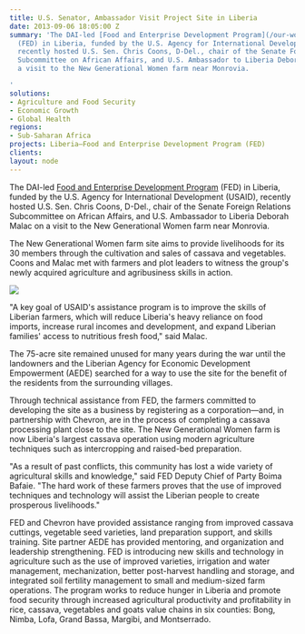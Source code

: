 ```yaml
---
title: U.S. Senator, Ambassador Visit Project Site in Liberia
date: 2013-09-06 18:05:00 Z
summary: 'The DAI-led [Food and Enterprise Development Program](/our-work/projects/liberia-food-and-enterprise-development-program-fed)
  (FED) in Liberia, funded by the U.S. Agency for International Development (USAID),
  recently hosted U.S. Sen. Chris Coons, D-Del., chair of the Senate Foreign Relations
  Subcommittee on African Affairs, and U.S. Ambassador to Liberia Deborah Malac on
  a visit to the New Generational Women farm near Monrovia.

'
solutions:
- Agriculture and Food Security
- Economic Growth
- Global Health
regions:
- Sub-Saharan Africa
projects: Liberia—Food and Enterprise Development Program (FED)
clients: 
layout: node
---
```


The DAI-led [Food and Enterprise Development Program][1] (FED) in Liberia, funded by the U.S. Agency for International Development (USAID), recently hosted U.S. Sen. Chris Coons, D-Del., chair of the Senate Foreign Relations Subcommittee on African Affairs, and U.S. Ambassador to Liberia Deborah Malac on a visit to the New Generational Women farm near Monrovia.

The New Generational Women farm site aims to provide livelihoods for its 30 members through the cultivation and sales of cassava and vegetables. Coons and Malac met with farmers and plot leaders to witness the group's newly acquired agriculture and agribusiness skills in action.

![][2]

"A key goal of USAID's assistance program is to improve the skills of Liberian farmers, which will reduce Liberia's heavy reliance on food imports, increase rural incomes and development, and expand Liberian families' access to nutritious fresh food," said Malac.

The 75-acre site remained unused for many years during the war until the landowners and the Liberian Agency for Economic Development Empowerment (AEDE) searched for a way to use the site for the benefit of the residents from the surrounding villages.

Through technical assistance from FED, the farmers committed to developing the site as a business by registering as a corporation—and, in partnership with Chevron, are in the process of completing a cassava processing plant close to the site. The New Generational Women farm is now Liberia's largest cassava operation using modern agriculture techniques such as intercropping and raised-bed preparation.

"As a result of past conflicts, this community has lost a wide variety of agricultural skills and knowledge," said FED Deputy Chief of Party Boima Bafaie. "The hard work of these farmers proves that the use of improved techniques and technology will assist the Liberian people to create prosperous livelihoods."

FED and Chevron have provided assistance ranging from improved cassava cuttings, vegetable seed varieties, land preparation support, and skills training. Site partner AEDE has provided mentoring, and organization and leadership strengthening. FED is introducing new skills and technology in agriculture such as the use of improved varieties, irrigation and water management, mechanization, better post-harvest handling and storage, and integrated soil fertility management to small and medium-sized farm operations. The program works to reduce hunger in Liberia and promote food security through increased agricultural productivity and profitability in rice, cassava, vegetables and goats value chains in six counties: Bong, Nimba, Lofa, Grand Bassa, Margibi, and Montserrado.

[1]: /our-work/projects/liberia-food-and-enterprise-development-program-fed
[2]: https://assetify-dai.com/news/FEDnewspic.jpg
